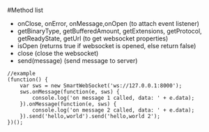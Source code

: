 #Method list

* onClose, onError, onMessage,onOpen (to attach event listener)
* getBinaryType, getBufferedAmount, getExtensions, getProtocol, getReadyState, getUrl (to get websocket properties)
* isOpen (returns true if websocket is opened, else return false)
* close (close the websocket)
* send(message) (send message to server)

```
//example
(function() {
    var sws = new SmartWebSocket('ws://127.0.0.1:8000');
    sws.onMessage(function(e, sws) {
        console.log('on message 1 called, data: ' + e.data);
    }).onMessage(function(e, sws) {
        console.log('on message 2 called, data: ' + e.data);
    }).send('hello,world').send('hello,world 2');
})();
```
